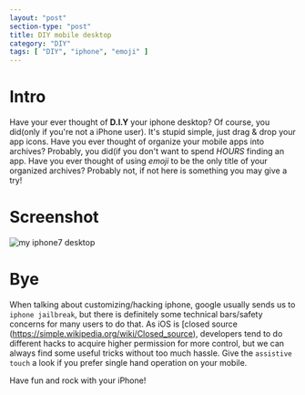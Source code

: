 ```yaml
---
layout: "post"
section-type: "post"
title: DIY mobile desktop
category: "DIY"
tags: [ "DIY", "iphone", "emoji" ]
---
```


# Intro

Have your ever thought of **D.I.Y** your iphone desktop? Of course, you did(only if you're not a iPhone user). It's stupid simple, just drag & drop
your app icons. Have you ever thought of organize your mobile apps into archives? Probably, you did(if you don't want to spend *HOURS* finding
an app. Have you ever thought of using *emoji* to be the only title of your organized archives? Probably not, if not here is something you may give a try!

# Screenshot

![my iphone7 desktop](https://lxynox.github.io/gitcloud/files/img/blog/iphone-layout-update.PNG)

# Bye

When talking about customizing/hacking iphone, google usually sends us to `iphone jailbreak`, but there is definitely some technical bars/safety concerns for many users to do that. As iOS is [closed source (https://simple.wikipedia.org/wiki/Closed_source), developers tend to do different hacks to acquire higher permission for more control, but we can always find some useful tricks without too much hassle. Give the `assistive touch` a look if you prefer single hand operation on your mobile.

Have fun and rock with your iPhone!
